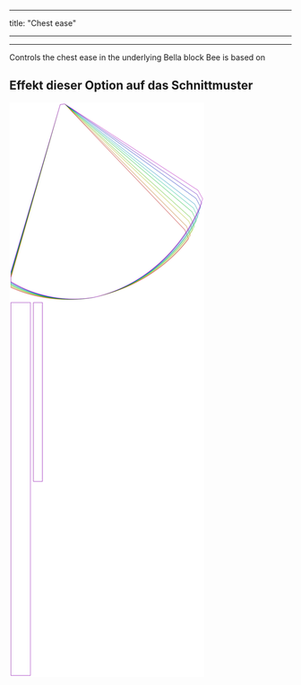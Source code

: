 - - -
title: "Chest ease"
- - -

***

Controls the chest ease in the underlying Bella block Bee is based on

## Effekt dieser Option auf das Schnittmuster

![Dieses Bild zeigt den Effekt dieser Option, indem es mehrere Varianten überlagert, die einen anderen Wert für diese Option haben](bee_chestease_sample.svg "Effekt dieser Option auf das Schnittmuster")
